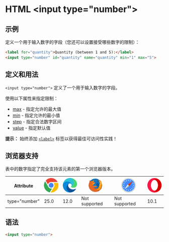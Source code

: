 HTML \<input type="number">
===

## 示例

定义一个用于输入数字的字段（您还可以设置接受哪些数字的限制）：

```html idoc:preview:iframe
<label for="quantity">Quantity (between 1 and 5):</label>
<input type="number" id="quantity" name="quantity" min="1" max="5">
```

## 定义和用法

`<input type="number">` 定义了一个用于输入数字的字段。

使用以下属性来指定限制：

* [max](./input_max.md) - 指定允许的最大值
* [min](./input_min.md) - 指定允许的最小值
* [step](./input_step.md) - 指定合法数字区间
* [value](./input_value.md) - 指定默认值

**提示：** 始终添加 [`<label>`](./label.md) 标签以获得最佳可访问性实践！

## 浏览器支持

表中的数字指定了完全支持该元素的第一个浏览器版本。

| Attribute | ![chrome][1] | ![edge][2] | ![firefox][3] | ![safari][4] | ![opera][5] |
| ------- | --- | --- | --- | --- | --- |
| type="number" | 25.0 | 12.0 | Not supported | Not supported | 10.1 |

## 语法

```html
<input type="number">
```

[1]: ../assets/chrome.svg
[2]: ../assets/edge.svg
[3]: ../assets/firefox.svg
[4]: ../assets/safari.svg
[5]: ../assets/opera.svg